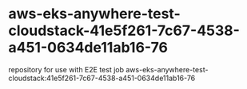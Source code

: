 # aws-eks-anywhere-test-cloudstack-41e5f261-7c67-4538-a451-0634de11ab16-76
repository for use with E2E test job aws-eks-anywhere-test-cloudstack:41e5f261-7c67-4538-a451-0634de11ab16-76
